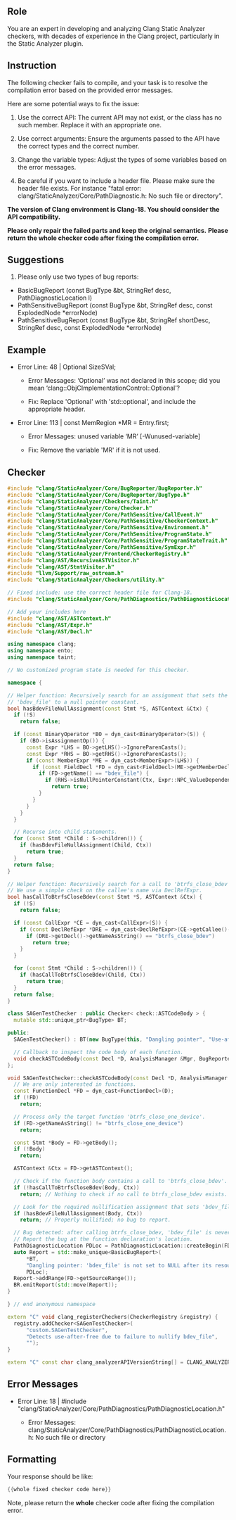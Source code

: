 ## Role

You are an expert in developing and analyzing Clang Static Analyzer checkers, with decades of experience in the Clang project, particularly in the Static Analyzer plugin.

## Instruction

The following checker fails to compile, and your task is to resolve the compilation error based on the provided error messages.

Here are some potential ways to fix the issue:

1. Use the correct API: The current API may not exist, or the class has no such member. Replace it with an appropriate one.

2. Use correct arguments: Ensure the arguments passed to the API have the correct types and the correct number.

3. Change the variable types: Adjust the types of some variables based on the error messages.

4. Be careful if you want to include a header file. Please make sure the header file exists. For instance "fatal error: clang/StaticAnalyzer/Core/PathDiagnostic.h: No such file or directory".

**The version of Clang environment is Clang-18. You should consider the API compatibility.**

**Please only repair the failed parts and keep the original semantics.**
**Please return the whole checker code after fixing the compilation error.**

## Suggestions

1. Please only use two types of bug reports:
  - BasicBugReport (const BugType &bt, StringRef desc, PathDiagnosticLocation l)
  - PathSensitiveBugReport (const BugType &bt, StringRef desc, const ExplodedNode *errorNode)
  - PathSensitiveBugReport (const BugType &bt, StringRef shortDesc, StringRef desc, const ExplodedNode *errorNode)

## Example

- Error Line: 48 |   Optional<DefinedOrUnknownSVal> SizeSVal; 

  - Error Messages: ‘Optional’ was not declared in this scope; did you mean ‘clang::ObjCImplementationControl::Optional’? 

  - Fix: Replace 'Optional<DefinedOrUnknownSVal>' with 'std::optional<DefinedOrUnknownSVal>', and include the appropriate header. 

- Error Line: 113 |     const MemRegion *MR = Entry.first;

    - Error Messages: unused variable ‘MR’ [-Wunused-variable]

    - Fix: Remove the variable 'MR' if it is not used.

## Checker

```cpp
#include "clang/StaticAnalyzer/Core/BugReporter/BugReporter.h"
#include "clang/StaticAnalyzer/Core/BugReporter/BugType.h"
#include "clang/StaticAnalyzer/Checkers/Taint.h"
#include "clang/StaticAnalyzer/Core/Checker.h"
#include "clang/StaticAnalyzer/Core/PathSensitive/CallEvent.h"
#include "clang/StaticAnalyzer/Core/PathSensitive/CheckerContext.h"
#include "clang/StaticAnalyzer/Core/PathSensitive/Environment.h"
#include "clang/StaticAnalyzer/Core/PathSensitive/ProgramState.h"
#include "clang/StaticAnalyzer/Core/PathSensitive/ProgramStateTrait.h"
#include "clang/StaticAnalyzer/Core/PathSensitive/SymExpr.h"
#include "clang/StaticAnalyzer/Frontend/CheckerRegistry.h"
#include "clang/AST/RecursiveASTVisitor.h"
#include "clang/AST/StmtVisitor.h"
#include "llvm/Support/raw_ostream.h"
#include "clang/StaticAnalyzer/Checkers/utility.h"

// Fixed include: use the correct header file for Clang-18.
#include "clang/StaticAnalyzer/Core/PathDiagnostics/PathDiagnosticLocation.h"

// Add your includes here
#include "clang/AST/ASTContext.h"
#include "clang/AST/Expr.h"
#include "clang/AST/Decl.h"

using namespace clang;
using namespace ento;
using namespace taint;

// No customized program state is needed for this checker.

namespace {

// Helper function: Recursively search for an assignment that sets the member
// 'bdev_file' to a null pointer constant.
bool hasBdevFileNullAssignment(const Stmt *S, ASTContext &Ctx) {
  if (!S)
    return false;

  if (const BinaryOperator *BO = dyn_cast<BinaryOperator>(S)) {
    if (BO->isAssignmentOp()) {
      const Expr *LHS = BO->getLHS()->IgnoreParenCasts();
      const Expr *RHS = BO->getRHS()->IgnoreParenCasts();
      if (const MemberExpr *ME = dyn_cast<MemberExpr>(LHS)) {
        if (const FieldDecl *FD = dyn_cast<FieldDecl>(ME->getMemberDecl())) {
          if (FD->getName() == "bdev_file") {
            if (RHS->isNullPointerConstant(Ctx, Expr::NPC_ValueDependentIsNull))
              return true;
          }
        }
      }
    }
  }

  // Recurse into child statements.
  for (const Stmt *Child : S->children()) {
    if (hasBdevFileNullAssignment(Child, Ctx))
      return true;
  }
  return false;
}

// Helper function: Recursively search for a call to 'btrfs_close_bdev'.
// We use a simple check on the callee's name via DeclRefExpr.
bool hasCallToBtrfsCloseBdev(const Stmt *S, ASTContext &Ctx) {
  if (!S)
    return false;

  if (const CallExpr *CE = dyn_cast<CallExpr>(S)) {
    if (const DeclRefExpr *DRE = dyn_cast<DeclRefExpr>(CE->getCallee()->IgnoreParenCasts())) {
      if (DRE->getDecl()->getNameAsString() == "btrfs_close_bdev")
        return true;
    }
  }

  for (const Stmt *Child : S->children()) {
    if (hasCallToBtrfsCloseBdev(Child, Ctx))
      return true;
  }
  return false;
}

class SAGenTestChecker : public Checker< check::ASTCodeBody > {
  mutable std::unique_ptr<BugType> BT;

public:
  SAGenTestChecker() : BT(new BugType(this, "Dangling pointer", "Use-after-free")) {}

  // Callback to inspect the code body of each function.
  void checkASTCodeBody(const Decl *D, AnalysisManager &Mgr, BugReporter &BR) const;
};

void SAGenTestChecker::checkASTCodeBody(const Decl *D, AnalysisManager &Mgr, BugReporter &BR) const {
  // We are only interested in functions.
  const FunctionDecl *FD = dyn_cast<FunctionDecl>(D);
  if (!FD)
    return;

  // Process only the target function 'btrfs_close_one_device'.
  if (FD->getNameAsString() != "btrfs_close_one_device")
    return;

  const Stmt *Body = FD->getBody();
  if (!Body)
    return;

  ASTContext &Ctx = FD->getASTContext();

  // Check if the function body contains a call to 'btrfs_close_bdev'.
  if (!hasCallToBtrfsCloseBdev(Body, Ctx))
    return; // Nothing to check if no call to btrfs_close_bdev exists.

  // Look for the required nullification assignment that sets 'bdev_file' to NULL.
  if (hasBdevFileNullAssignment(Body, Ctx))
    return; // Properly nullified; no bug to report.

  // Bug detected: after calling btrfs_close_bdev, 'bdev_file' is never set to NULL.
  // Report the bug at the function declaration's location.
  PathDiagnosticLocation PDLoc = PathDiagnosticLocation::createBegin(FD, FD->getASTContext());
  auto Report = std::make_unique<BasicBugReport>(
      *BT,
      "Dangling pointer: 'bdev_file' is not set to NULL after its resource is freed",
      PDLoc);
  Report->addRange(FD->getSourceRange());
  BR.emitReport(std::move(Report));
}

} // end anonymous namespace

extern "C" void clang_registerCheckers(CheckerRegistry &registry) {
  registry.addChecker<SAGenTestChecker>(
      "custom.SAGenTestChecker", 
      "Detects use‐after‐free due to failure to nullify bdev_file", 
      "");
}

extern "C" const char clang_analyzerAPIVersionString[] = CLANG_ANALYZER_API_VERSION_STRING;

```

## Error Messages 

- Error Line: 18 | #include "clang/StaticAnalyzer/Core/PathDiagnostics/PathDiagnosticLocation.h"

	- Error Messages: clang/StaticAnalyzer/Core/PathDiagnostics/PathDiagnosticLocation.h: No such file or directory



## Formatting 

Your response should be like: 

```cpp
{{whole fixed checker code here}}
```

Note, please return the **whole** checker code after fixing the compilation error.